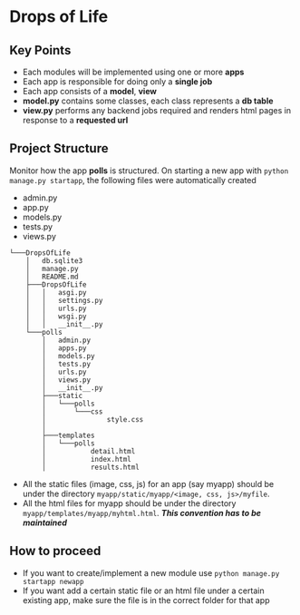# Drops of Life

## Key Points
- Each modules will be implemented using one or more **apps**
- Each app is responsible for doing only a **single job**
- Each app consists of a **model**, **view**
- **model.py** contains some classes, each class represents a **db table**
- **view.py** performs any backend jobs required and renders html pages in response to a **requested url**

## Project Structure
Monitor how the app **polls** is structured.
On starting a new app with ```python manage.py startapp```, the following files were automatically created
- admin.py
- app.py
- models.py
- tests.py
- views.py
```
└───DropsOfLife
    │   db.sqlite3
    │   manage.py
    │   README.md
    ├───DropsOfLife
    │   │   asgi.py
    │   │   settings.py
    │   │   urls.py
    │   │   wsgi.py
    │   │   __init__.py
    └───polls
        │   admin.py
        │   apps.py
        │   models.py
        │   tests.py
        │   urls.py
        │   views.py
        │   __init__.py
        ├───static
        │   └───polls
        │       └───css
        │               style.css
        │
        ├───templates
        │   └───polls
        │           detail.html
        │           index.html
        │           results.html
```

- All the static files (image, css, js) for an app (say myapp) should be under the directory ```myapp/static/myapp/<image, css, js>/myfile```.
- All the html files for myapp should be under the directory ```myapp/templates/myapp/myhtml.html```.
***This convention has to be maintained***

## How to proceed
- If you want to create/implement a new module use ```python manage.py startapp newapp```
- If you want add a certain static file or an html file under a certain existing app, make sure the file is in the correct folder for that app

